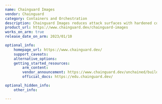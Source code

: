 ```yaml
---
name: Chainguard Images
vendor: Chainguard
category: Containers and Orchestration
description: Chainguard Images reduces attack surfaces with hardened container images.
product_url: https://www.chainguard.dev/chainguard-images
works_on_arm: true
release_date_on_arm: 2023/01/10

optional_info:
    homepage_url: https://www.chainguard.dev/
    support_caveats:
    alternative_options:
    getting_started_resources:
        arm_content: 
        vendor_announcement: https://www.chainguard.dev/unchained/building-wolfi-from-the-ground-up-and-announcing-arm64-support
        official_docs: https://edu.chainguard.dev/

optional_hidden_info:
    other_info:

---
```


